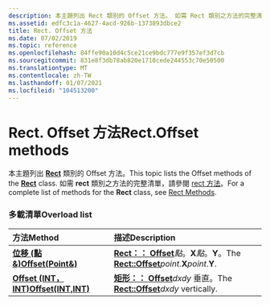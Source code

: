 ```yaml
---
description: 本主題列出 Rect 類別的 Offset 方法。 如需 Rect 類別之方法的完整清單，請參閱 Rect 方法。
ms.assetid: edfc3c1a-4627-4acd-926b-1373893dbce2
title: Rect. Offset 方法
ms.date: 07/02/2019
ms.topic: reference
ms.openlocfilehash: 84ffe90a10d4c5ce21ce9bdc777e9f357ef3d7cb
ms.sourcegitcommit: 831e8f3db78ab820e1710cede244553c70e50500
ms.translationtype: MT
ms.contentlocale: zh-TW
ms.lasthandoff: 01/07/2021
ms.locfileid: "104513200"
---
```

# <a name="rectoffset-methods"></a><span data-ttu-id="10e83-104">Rect. Offset 方法</span><span class="sxs-lookup"><span data-stu-id="10e83-104">Rect.Offset methods</span></span>

<span data-ttu-id="10e83-105">本主題列出 [**Rect**](/windows/win32/api/gdiplustypes/nl-gdiplustypes-rect) 類別的 Offset 方法。</span><span class="sxs-lookup"><span data-stu-id="10e83-105">This topic lists the Offset methods of the [**Rect**](/windows/win32/api/gdiplustypes/nl-gdiplustypes-rect) class.</span></span> <span data-ttu-id="10e83-106">如需 **rect** 類別之方法的完整清單，請參閱 [rect 方法](-gdiplus-class-rect-methods.md)。</span><span class="sxs-lookup"><span data-stu-id="10e83-106">For a complete list of methods for the **Rect** class, see [Rect Methods](-gdiplus-class-rect-methods.md).</span></span>

### <a name="overload-list"></a><span data-ttu-id="10e83-107">多載清單</span><span class="sxs-lookup"><span data-stu-id="10e83-107">Overload list</span></span>



| <span data-ttu-id="10e83-108">方法</span><span class="sxs-lookup"><span data-stu-id="10e83-108">Method</span></span>                                                       | <span data-ttu-id="10e83-109">描述</span><span class="sxs-lookup"><span data-stu-id="10e83-109">Description</span></span>                                                                                         |
|:-------------------------------------------------------------|:----------------------------------------------------------------------------------------------------|
| <span data-ttu-id="10e83-110">[**位移 (點&)**](/previous-versions//ms534979(v=vs.85))</span><span class="sxs-lookup"><span data-stu-id="10e83-110">[**Offset(Point&)**](/previous-versions//ms534979(v=vs.85))</span></span>  | <span data-ttu-id="10e83-111">[**Rect：： Offset**](/previous-versions//ms534979(v=vs.85))*點*。**X**_點_。**Y**。</span><span class="sxs-lookup"><span data-stu-id="10e83-111">The [**Rect::Offset**](/previous-versions//ms534979(v=vs.85))*point*.**X**_point_.**Y**.</span></span><br/> |
| <span data-ttu-id="10e83-112">[**Offset (INT，INT)**](/windows/win32/api/gdiplustypes/nf-gdiplustypes-rect-offset(inint_inint))</span><span class="sxs-lookup"><span data-stu-id="10e83-112">[**Offset(INT,INT)**](/windows/win32/api/gdiplustypes/nf-gdiplustypes-rect-offset(inint_inint))</span></span> | <span data-ttu-id="10e83-113">[**矩形：： Offset**](/windows/win32/api/gdiplustypes/nf-gdiplustypes-rect-offset(inint_inint))*dxdy* 垂直。</span><span class="sxs-lookup"><span data-stu-id="10e83-113">The [**Rect::Offset**](/windows/win32/api/gdiplustypes/nf-gdiplustypes-rect-offset(inint_inint))*dxdy* vertically.</span></span><br/>          |



 

 
